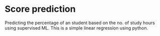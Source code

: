 # Score prediction
 Predicting the percentage of an student based on the no. of study hours using supervised ML. This is a simple linear regression using python.

